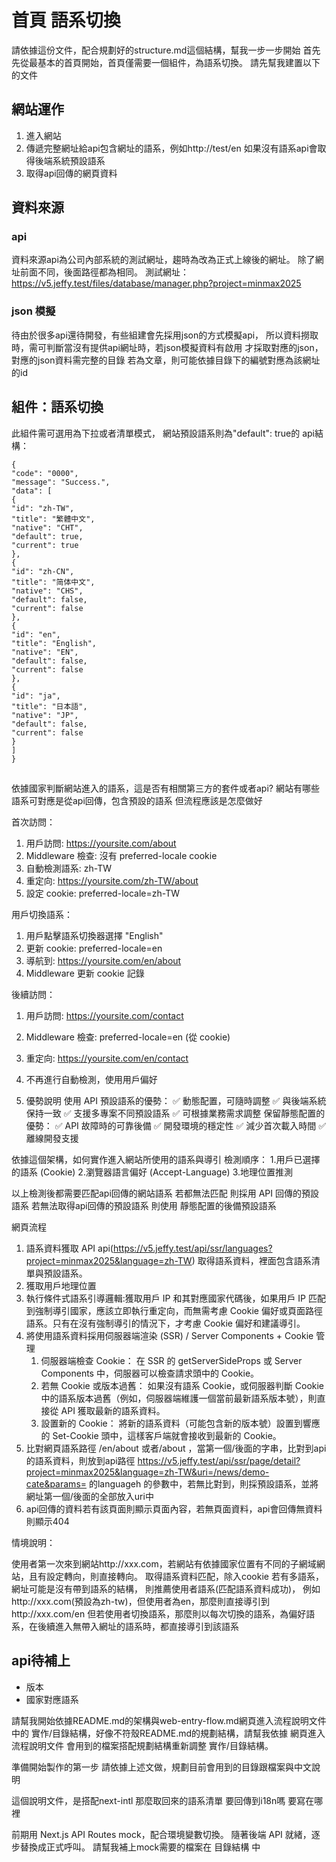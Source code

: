 # 首頁 語系切換

請依據這份文件，配合規劃好的structure.md這個結構，幫我一步一步開始
首先先從最基本的首頁開始，首頁僅需要一個組件，為語系切換。
請先幫我建置以下的文件

## 網站運作

1. 進入網站
2. 傳遞完整網址給api包含網址的語系，例如http://test/en 如果沒有語系api會取得後端系統預設語系
3. 取得api回傳的網頁資料

## 資料來源

### api

資料來源api為公司內部系統的測試網址，趨時為改為正式上線後的網址。
除了網址前面不同，後面路徑都為相同。
測試網址：
https://v5.jeffy.test/files/database/manager.php?project=minmax2025

### json 模擬

待由於很多api還待開發，有些組建會先採用json的方式模擬api，
所以資料撈取時，需可判斷當沒有提供api網址時，若json模擬資料有啟用
才採取對應的json，對應的json資料需完整的目錄
若為文章，則可能依據目錄下的編號對應為該網址的id

## 組件：語系切換

此組件需可選用為下拉或者清單模式，
網站預設語系則為"default": true的
api結構：
```
{
"code": "0000",
"message": "Success.",
"data": [
{
"id": "zh-TW",
"title": "繁體中文",
"native": "CHT",
"default": true,
"current": true
},
{
"id": "zh-CN",
"title": "简体中文",
"native": "CHS",
"default": false,
"current": false
},
{
"id": "en",
"title": "English",
"native": "EN",
"default": false,
"current": false
},
{
"id": "ja",
"title": "日本語",
"native": "JP",
"default": false,
"current": false
}
]
}
```

##

依據國家判斷網站進入的語系，這是否有相關第三方的套件或者api?
網站有哪些語系可對應是從api回傳，包含預設的語系
但流程應該是怎麼做好

首次訪問：
1. 用戶訪問: https://yoursite.com/about
2. Middleware 檢查: 沒有 preferred-locale cookie
3. 自動檢測語系: zh-TW
4. 重定向: https://yoursite.com/zh-TW/about
5. 設定 cookie: preferred-locale=zh-TW

用戶切換語系：
1. 用戶點擊語系切換器選擇 "English"
2. 更新 cookie: preferred-locale=en
3. 導航到: https://yoursite.com/en/about
4. Middleware 更新 cookie 記錄

後續訪問：
1. 用戶訪問: https://yoursite.com/contact
2. Middleware 檢查: preferred-locale=en (從 cookie)
3. 重定向: https://yoursite.com/en/contact
4. 不再進行自動檢測，使用用戶偏好


5. 優勢說明
   使用 API 預設語系的優勢：
   ✅ 動態配置，可隨時調整
   ✅ 與後端系統保持一致
   ✅ 支援多專案不同預設語系
   ✅ 可根據業務需求調整
   保留靜態配置的優勢：
   ✅ API 故障時的可靠後備
   ✅ 開發環境的穩定性
   ✅ 減少首次載入時間
   ✅ 離線開發支援



依據這個架構，如何實作進入網站所使用的語系與導引
檢測順序：
1.用戶已選擇的語系 (Cookie)
2.瀏覽器語言偏好 (Accept-Language)
3.地理位置推測

以上檢測後都需要匹配api回傳的網站語系
若都無法匹配
則採用 API 回傳的預設語系
若無法取得api回傳的預設語系
則使用 靜態配置的後備預設語系



網頁流程
1. 語系資料獲取 API
   api(https://v5.jeffy.test/api/ssr/languages?project=minmax2025&language=zh-TW) 取得語系資料，裡面包含語系清單與預設語系。
2. 獲取用戶地理位置
3. 執行條件式語系引導邏輯:獲取用戶 IP 和其對應國家代碼後，如果用戶 IP 匹配到強制導引國家，應該立即執行重定向，而無需考慮 Cookie 偏好或頁面路徑語系。只有在沒有強制導引的情況下，才考慮 Cookie 偏好和建議導引。
3. 將使用語系資料採用伺服器端渲染 (SSR) / Server Components + Cookie 管理
   1. 伺服器端檢查 Cookie： 在 SSR 的 getServerSideProps 或 Server Components 中，伺服器可以檢查請求頭中的 Cookie。 
   2. 若無 Cookie 或版本過舊： 如果沒有語系 Cookie，或伺服器判斷 Cookie 中的語系版本過舊（例如，伺服器端維護一個當前最新語系版本號），則直接從 API 獲取最新的語系資料。 
   3. 設置新的 Cookie： 將新的語系資料（可能包含新的版本號）設置到響應的 Set-Cookie 頭中，這樣客戶端就會接收到最新的 Cookie。
3. 比對網頁語系路徑 /en/about 或者/about ，當第一個/後面的字串，比對到api的語系資料，則放到api路徑 https://v5.jeffy.test/api/ssr/page/detail?project=minmax2025&language=zh-TW&uri=/news/demo-cate&params= 的languageh 的參數中，若無比對到，則採預設語系，並將網址第一個/後面的全部放入uri中
4. api回傳的資料若有該頁面則顯示頁面內容，若無頁面資料，api會回傳無資料則顯示404


情境說明：

使用者第一次來到網站http://xxx.com，若網站有依據國家位置有不同的子網域網站，且有設定轉向，則直接轉向。
取得語系資料匹配，除入cookie
若有多語系，網址可能是沒有帶到語系的結構， 則推薦使用者語系(匹配語系資料成功)，
例如http://xxx.com(預設為zh-tw)，但使用者為en，那麼則直接導引到http://xxx.com/en
但若使用者切換語系，那麼則以每次切換的語系，為偏好語系，在後續進入無帶入網址的語系時，都直接導引到該語系



## api待補上

- 版本
- 國家對應語系


請幫我開始依據README.md的架構與web-entry-flow.md網頁進入流程說明文件中的 實作/目錄結構，好像不符殼README.md的規劃結構，請幫我依據 網頁進入流程說明文件 會用到的檔案搭配規劃結構重新調整 實作/目錄結構。

準備開始製作的第一步
請依據上述文做，規劃目前會用到的目錄跟檔案與中文說明

這個說明文件，是搭配next-intl
那麼取回來的語系清單
要回傳到i18n嗎
要寫在哪裡



前期用 Next.js API Routes mock，配合環境變數切換。
隨著後端 API 就緒，逐步替換成正式呼叫。
請幫我補上mock需要的檔案在 目錄結構 中